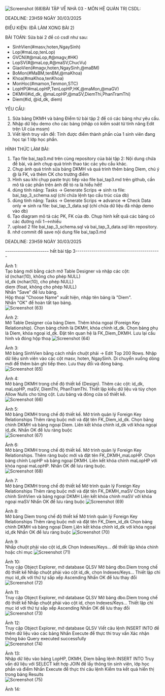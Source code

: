 ![Screenshot (68)](https://github.com/user-attachments/assets/1cce529d-bc88-465d-9705-a1f899561cf2)BÀI TẬP VỀ NHÀ 03 - MÔN HỆ QUẢN TRỊ CSDL:

DEADLINE: 23H59 NGÀY 30/03/2025

ĐIỀU KIỆN: (ĐÃ LÀM XONG BÀI 2)

BÀI TOÁN: Sửa bài 2 để có csdl như sau:
  + SinhVien(#masv,hoten,NgaySinh)
  + Lop(#maLop,tenLop)
  + GVCN(#@maLop,#@magv,#HK)
  + LopSV(#@maLop,#@maSV,ChucVu)
  + GiaoVien(#magv,hoten,NgaySinh,@maBM)
  + BoMon(#MaBM,tenBM,@maKhoa)
  + Khoa(#maKhoa,tenKhoa)
  + MonHoc(#mamon,Tenmon,STC)
  + LopHP(#maLopHP,TenLopHP,HK,@maMon,@maGV)
  + DKMH(#id_dk, @maLopHP,@maSV,DiemThi,PhanTramThi)
  + Diem(#id, @id_dk, diem)

YÊU CẦU:
1. Sửa bảng DKMH và bảng Điểm từ bài tập 2 để có các bảng như yêu cầu.
2. Nhập dữ liệu demo cho các bảng (nhập có kiểm soát từ tính năng Edit trên UI của mssm)
3. Viết lệnh truy vấn để: Tính được điểm thành phần của 1 sinh viên đang học tại 1 lớp học phần.

HÌNH THỨC LÀM BÀI:
1. Tạo file bai_tap3.md trên cùng repository của bài tập 2:
   Nội dung chứa đề bài, và ảnh chụp quá trình thao tác các yêu cầu khác.
2. Chụp ảnh quá trình sửa bảng DKMH và quá trình thêm bảng Diem, chú ý @ là FK, và thêm CK cho trường điểm
3. Hình sau khi chụp paste trực tiếp vào file bai_tap3.md trên github, cần mô tả các phần trên ảnh để tỏ ra là hiểu hết!
4. dùng tính năng: Tasks -> Generate Scrips => sinh ra file: bai_tap_3_schema.sql  (chỉ chứa lệnh tạo cấu trúc của db)
5. dùng tính năng: Tasks -> Generate Scrips => advance => Check Data only => sinh ra file: bai_tap_3_data.sql  (chỉ chứa dữ liệu đã nhập demo vào db)
6. Tạo diagram mô tả các PK, FK của db. Chụp hình kết quả các bảng có các đường nối 1-->nhiều
7. upload 2 file  bai_tap_3_schema.sql và bai_tap_3_data.sql lên repository.
8. nhớ commit để save nội dung file bai_tap3.md

DEADLINE: 23H59 NGÀY 30/03/2025

---------------------- hết bài tập 3-------------------------------------------

Ảnh 1:  
Tạo bảng mới bằng cách mở Table Designer và nhập các cột:  
id (nchar(10), không cho phép NULL)  
id_dk (nchar(10), cho phép NULL)  
diem (float, không cho phép NULL)  
Nhấn "Save" để lưu bảng.  
 Hộp thoại "Choose Name" xuất hiện, nhập tên bảng là "Diem".  
 Nhấn "OK" để hoàn tất tạo bảng.  
 ![Screenshot (63)](https://github.com/user-attachments/assets/42001854-2cbd-4d0c-918e-a10632875662)    
 
 Ảnh 2:  
 Mở Table Designer của bảng Diem.
 Thêm khóa ngoại (Foreign Key Relationship).
 Chọn bảng chính là DKMH, khóa chính id_dk.
 Chọn bảng phụ là Diem, khóa ngoại id_dk.
 Đặt tên quan hệ là FK_Diem_DKMH.
 Lưu lại cấu hình và đóng hộp thoạ
 ![Screenshot (64)](https://github.com/user-attachments/assets/d54910b5-1750-4068-a441-e894171cc80f)  


Ảnh 3:  
Mở bảng SinhVien bằng cách nhấn chuột phải → Edit Top 200 Rows.
Nhập dữ liệu sinh viên vào các cột masv, hoten, NgaySinh.
Di chuyển xuống dòng mới để thêm bản ghi tiếp theo.
Lưu thay đổi và đóng bảng.   
![Screenshot (65)](https://github.com/user-attachments/assets/0ad263b3-692a-4da3-ba34-835a4c8deb19)  

Ảnh 4:  
Mở bảng DKMH trong chế độ thiết kế (Design).
Thêm các cột: id_dk, maLopHP, maSV, DiemThi, PhanTramThi.
Thiết lập kiểu dữ liệu và tùy chọn Allow Nulls cho từng cột.
Lưu bảng và đóng cửa sổ thiết kế.  
![Screenshot (66)](https://github.com/user-attachments/assets/de4af9f8-f886-4d26-823d-192309c9bca1)  

Ảnh 5:  
Mở bảng DKMH trong chế độ thiết kế.
Mở trình quản lý Foreign Key Relationships
Thêm ràng buộc mới và đặt tên FK_Diem_id_dk.
Chọn bảng chính DKMH và bảng ngoại Diem.
Liên kết khóa chính id_dk với khóa ngoại id_dk.
Nhấn OK để lưu ràng buộc  
![Screenshot (67)](https://github.com/user-attachments/assets/7f025f11-94b3-4b02-9e0c-a967092b2c44)  

Ảnh 6:  
Mở bảng DKMH trong chế độ thiết kế.
Mở trình quản lý Foreign Key Relationships.
Thêm ràng buộc mới và đặt tên FK_DKMH_maLopHP.
Chọn bảng chính LopHP và bảng ngoại DKMH.
Liên kết khóa chính maLopHP với khóa ngoại maLopHP.
Nhấn OK để lưu ràng buộc.   
![Screenshot (68)](https://github.com/user-attachments/assets/e0423584-1431-455b-b90f-b985c91ba0f4)  

Ảnh 7:  
Mở bảng DKMH trong chế độ thiết kế
Mở trình quản lý Foreign Key Relationships
Thêm ràng buộc mới và đặt tên FK_DKMH_maSV
Chọn bảng chính SinhVien và bảng ngoại DKMH
Liên kết khóa chính maSV với khóa ngoại maSV
Nhấn OK để lưu ràng buộc 
![Screenshot (69)](https://github.com/user-attachments/assets/5d41f353-fa69-4199-a12b-21d732f84150)  

Ảnh 8:  
Mở bảng Diem trong chế độ thiết kế
Mở trình quản lý Foreign Key Relationships
Thêm ràng buộc mới và đặt tên FK_Diem_id_dk
Chọn bảng chính DKMH và bảng ngoại Diem
Liên kết khóa chính id_dk với khóa ngoại id_dk
Nhấn OK để lưu ràng buộc 
![Screenshot (70)](https://github.com/user-attachments/assets/f44d9edf-41b3-40f2-a184-d4d43fd2389c)  

Ảnh 9:  
Nhấp chuột phải vào cột id_dk
Chọn Indexes/Keys... để thiết lập khóa chính hoặc chỉ mục
![Screenshot (71)](https://github.com/user-attachments/assets/95c2d907-bc77-48ce-8e24-1b765ec62c16)  

Ảnh 10:  
Truy cập Object Explorer, mở database QLSV
Mở bảng dbo.Diem trong chế độ thiết kế
Nhấp chuột phải vào cột id_dk, chọn Indexes/Keys...
Thiết lập chỉ mục id_dk với thứ tự sắp xếp Ascending
Nhấn OK để lưu thay đổi  
![Screenshot (72)](https://github.com/user-attachments/assets/11f9c3c4-a9a0-42c2-828a-9e47dfe9bd5e)  

Ảnh 11:   
Truy cập Object Explorer, mở database QLSV
Mở bảng dbo.Diem trong chế độ thiết kế
Nhấp chuột phải vào cột id, chọn Indexes/Keys...
Thiết lập chỉ mục id với thứ tự sắp xếp Ascending
Nhấn OK để lưu thay đổi  
![Screenshot (73)](https://github.com/user-attachments/assets/c66f038c-715e-47ae-8b35-3a16318f2c47)  

Ảnh 12:  
Truy cập Object Explorer, mở database QLSV
Viết câu lệnh INSERT INTO để thêm dữ liệu vào các bảng
Nhấn Execute để thực thi truy vấn
Xác nhận thông báo Query executed successfully  
![Screenshot (74)](https://github.com/user-attachments/assets/9f7eb448-1782-425b-b2dd-5c9537598b20)  

Ảnh 13:  
Nhập dữ liệu vào bảng LopHP, DKMH, Diem bằng lệnh INSERT INTO
Truy vấn dữ liệu với SELECT kết hợp JOIN để lấy thông tin sinh viên, lớp học phần và điểm
Nhấn Execute để thực thi câu lệnh
Kiểm tra kết quả hiển thị trong bảng Results  
![Screenshot (75)](https://github.com/user-attachments/assets/62378323-3134-44a7-9886-e125adef98b1)  

Ảnh 14:  








































 
